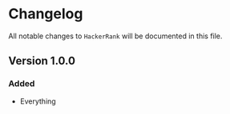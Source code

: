 # Changelog

All notable changes to `HackerRank` will be documented in this file.

## Version 1.0.0

### Added
- Everything
